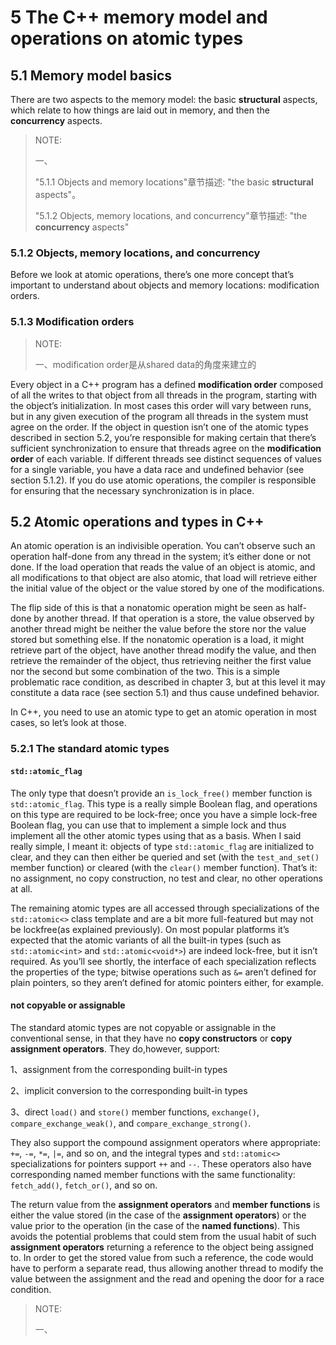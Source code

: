 # 5 The C++ memory model and operations on atomic types

## 5.1 Memory model basics

There are two aspects to the memory model: the basic **structural** aspects, which relate to how things are laid out in memory, and then the **concurrency** aspects.

> NOTE:
>
> 一、
>
> "5.1.1 Objects and memory locations"章节描述: "the basic **structural** aspects"。
>
> "5.1.2 Objects, memory locations, and concurrency"章节描述: "the **concurrency** aspects"



### 5.1.2 Objects, memory locations, and concurrency

Before we look at atomic operations, there’s one more concept that’s important to understand about objects and memory locations: modification orders.

### 5.1.3 Modification orders

> NOTE:
>
> 一、modification order是从shared data的角度来建立的

Every object in a C++ program has a defined **modification order** composed of all the writes to that object from all threads in the program, starting with the object’s initialization. In most cases this order will vary between runs, but in any given execution of the program all threads in the system must agree on the order. If the object in question isn’t one of the atomic types described in section 5.2, you’re responsible for making certain that there’s sufficient synchronization to ensure that threads agree on the **modification order** of each variable. If different threads see distinct sequences of values for a single variable, you have a data race and undefined behavior (see section 5.1.2). If you do use atomic operations, the compiler is responsible for ensuring that the necessary synchronization is in place.

## 5.2 Atomic operations and types in C++

An atomic operation is an indivisible operation. You can’t observe such an operation half-done from any thread in the system; it’s either done or not done. If the load operation that reads the value of an object is atomic, and all modifications to that object are also atomic, that load will retrieve either the initial value of the object or the value stored by one of the modifications.

The flip side of this is that a nonatomic operation might be seen as half-done by another thread. If that operation is a store, the value observed by another thread might be neither the value before the store nor the value stored but something else. If the nonatomic operation is a load, it might retrieve part of the object, have another thread modify the value, and then retrieve the remainder of the object, thus retrieving neither the first value nor the second but some combination of the two. This is a simple problematic race condition, as described in chapter 3, but at this level it may constitute
a data race (see section 5.1) and thus cause undefined behavior.

In C++, you need to use an atomic type to get an atomic operation in most cases, so let’s look at those.

### 5.2.1 The standard atomic types

#### `std::atomic_flag`

The only type that doesn’t provide an `is_lock_free()` member function is `std::atomic_flag`. This type is a really simple Boolean flag, and operations on this type are required to be lock-free; once you have a simple lock-free Boolean flag, you can use that to implement a simple lock and thus implement all the other atomic types using that as a basis. When I said really simple, I meant it: objects of type `std::atomic_flag` are initialized to clear, and they can then either be queried and set (with the `test_and_set()` member function) or cleared (with the `clear()` member function). That’s it: no assignment, no copy construction, no test and clear, no other operations at all.

The remaining atomic types are all accessed through specializations of the `std::atomic<>` class template and are a bit more full-featured but may not be lockfree(as explained previously). On most popular platforms it’s expected that the atomic variants of all the built-in types (such as `std::atomic<int>` and `std::atomic<void*>`) are indeed lock-free, but it isn’t required. As you’ll see shortly, the interface of each specialization reflects the properties of the type; bitwise operations such as `&=` aren’t defined for plain pointers, so they aren’t defined for atomic pointers either, for example.



#### not copyable or assignable

The standard atomic types are not copyable or assignable in the conventional sense, in that they have no **copy constructors** or **copy assignment operators**. They do,however, support: 

1、assignment from the corresponding built-in types 

2、implicit conversion to the corresponding built-in types 

3、direct `load()` and `store()` member functions,  `exchange()`, `compare_exchange_weak()`, and `compare_exchange_strong()`.

They also support the compound assignment operators where appropriate: `+=`, `-=`, `*=`, `|=`, and so on, and the integral types and `std::atomic<>` specializations for pointers support `++` and `--`. These operators also have corresponding named member functions with the same functionality: `fetch_add()`, `fetch_or()`, and so on. 

The return value from the **assignment operators** and **member functions** is either the value stored (in the case of the **assignment operators**) or the value prior to the operation (in the case of the **named functions**). This avoids the potential problems that could stem from the usual habit of such **assignment operators** returning a reference to the object being assigned to. In order to get the stored value from such a reference, the code would have to perform a separate read, thus allowing another thread to modify the value between the assignment and the read and opening the door for a race condition.

> NOTE:
>
> 一、